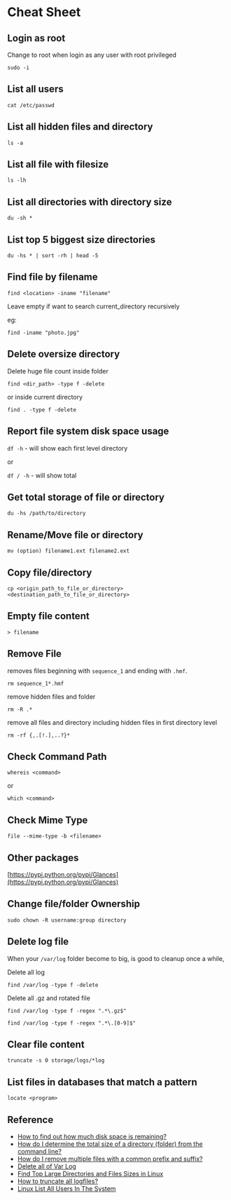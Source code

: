 # Cheat Sheet

## Login as root

Change to root when login as any user with root privileged

`sudo -i`

## List all users

`cat /etc/passwd`

## List all hidden files and directory

`ls -a`

## List all file with filesize

`ls -lh`

## List all directories with directory size

`du -sh *`

## List top 5 biggest size directories

`du -hs * | sort -rh | head -5`

## Find file by filename

`find <location> -iname "filename"`

Leave empty if want to search current_directory recursively

eg:

`find -iname "photo.jpg"`

## Delete oversize directory

Delete huge file count inside folder

`find <dir_path> -type f -delete`

or inside current directory

`find . -type f -delete`

## Report file system disk space usage

`df -h` - will show each first level directory

or

`df / -h` - will show total

## Get total storage of file or directory

`du -hs /path/to/directory`

## Rename/Move file or directory

`mv (option) filename1.ext filename2.ext`

## Copy file/directory

`cp <origin_path_to_file_or_directory> <destination_path_to_file_or_directory>`

## Empty file content

`> filename`

## Remove File

removes files beginning with `sequence_1` and ending with `.hmf`.

`rm sequence_1*.hmf`

remove hidden files and folder

`rm -R .*`

remove all files and directory including hidden files in first directory level

`rm -rf {,.[!.],..?}*`

## Check Command Path

`whereis <command>`

or

`which <command>`

## Check Mime Type

`file --mime-type -b <filename>`

## Other packages

[https://pypi.python.org/pypi/Glances](https://pypi.python.org/pypi/Glances)

## Change file/folder Ownership

`sudo chown -R username:group directory`

## Delete log file

When your `/var/log` folder become to big, is good to cleanup once a while,

Delete all log

`find /var/log -type f -delete`

Delete all .gz and rotated file

`find /var/log -type f -regex ".*\.gz$"`

`find /var/log -type f -regex ".*\.[0-9]$"`

## Clear file content

`truncate -s 0 storage/logs/*log`

## List files in databases that match a pattern

`locate <program>`

## Reference

* [How to find out how much disk space is remaining?](https://askubuntu.com/questions/5444/how-to-find-out-how-much-disk-space-is-remaining)
* [How do I determine the total size of a directory (folder) from the command line?](https://askubuntu.com/questions/1224/how-do-i-determine-the-total-size-of-a-directory-folder-from-the-command-line)
* [How do I remove multiple files with a common prefix and suffix?](https://unix.stackexchange.com/questions/37350/how-do-i-remove-multiple-files-with-a-common-prefix-and-suffix)
* [Delete all of Var Log](https://serverfault.com/questions/185253/delete-all-of-var-log)
* [Find Top Large Directories and Files Sizes in Linux](https://www.tecmint.com/find-top-large-directories-and-files-sizes-in-linux/)
* [How to truncate all logfiles?](https://askubuntu.com/questions/266738/how-to-truncate-all-logfiles#266740)
* [Linux List All Users In The System](https://www.cyberciti.biz/faq/linux-list-users-command/)